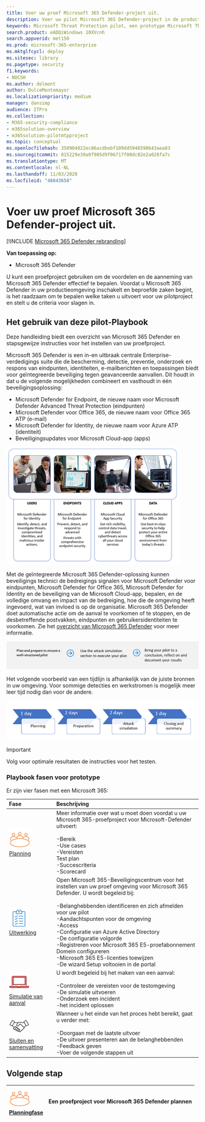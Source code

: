 ```yaml
---
title: Voer uw proef Microsoft 365 Defender-project uit.
description: Voer uw pilot Microsoft 365 Defender-project in de productie om de voordelen en aanneming van Microsoft 365 te effectief te bepalen.
keywords: Microsoft Threat Protection pilot, een prototype Microsoft Threat Protection-project, Microsoft Threat Protection evalueren in productie, Microsoft Threat Protection pilotproject, Cyber beveiliging, geavanceerde permanente bedreiging, beveiliging van uw organisatie, apparaten, apparaat, identiteit, gebruikers, gegevens, toepassingen, incidenten, geautomatiseerd onderzoek en herstel, geavanceerde jacht
search.product: eADQiWindows 10XVcnh
search.appverid: met150
ms.prod: microsoft-365-enterprise
ms.mktglfcycl: deploy
ms.sitesec: library
ms.pagetype: security
f1.keywords:
- NOCSH
ms.author: dolmont
author: DulceMontemayor
ms.localizationpriority: medium
manager: dansimp
audience: ITPro
ms.collection:
- M365-security-compliance
- m365solution-overview
- m365solution-pilotmtpproject
ms.topic: conceptual
ms.openlocfilehash: 350904022ec86acdbebf109dd5946598643aea83
ms.sourcegitcommit: 815229e39a0f905d9f06717f00dc82e2a028fa7c
ms.translationtype: MT
ms.contentlocale: nl-NL
ms.lasthandoff: 11/03/2020
ms.locfileid: "48843658"
---
```

# <a name="run-your-pilot-microsoft-365-defender-project"></a>Voer uw proef Microsoft 365 Defender-project uit. 

[!INCLUDE [Microsoft 365 Defender rebranding](../includes/microsoft-defender.md)]


**Van toepassing op:**
- Microsoft 365 Defender

U kunt een proefproject gebruiken om de voordelen en de aanneming van Microsoft 365 Defender effectief te bepalen. Voordat u Microsoft 365 Defender in uw productieomgeving inschakelt en beproefde zaken begint, is het raadzaam om te bepalen welke taken u uitvoert voor uw pilotproject en stelt u de criteria voor slagen in. 


## <a name="how-to-use-this-pilot-playbook"></a>Het gebruik van deze pilot-Playbook

Deze handleiding biedt een overzicht van Microsoft 365 Defender en stapsgewijze instructies voor het instellen van uw proefproject. 

Microsoft 365 Defender is een in-en uitbraak centrale Enterprise-verdedigings suite die de bescherming, detectie, preventie, onderzoek en respons van eindpunten, identiteiten, e-mailberichten en toepassingen biedt voor geïntegreerde beveiliging tegen geavanceerde aanvallen. Dit houdt in dat u de volgende mogelijkheden combineert en vasthoudt in één beveiligingsoplossing:
  - Microsoft Defender for Endpoint, de nieuwe naam voor Microsoft Defender Advanced Threat Protection (eindpunten)
  - Microsoft Defender voor Office 365, de nieuwe naam voor Office 365 ATP (e-mail) 
  - Microsoft Defender for Identity, de nieuwe naam voor Azure ATP (identiteit) 
  - Beveiligingsupdates voor Microsoft Cloud-app (apps)

![Afbeelding of_Microsoft 365, oplossing voor gebruikers, Microsoft Defender for-eindpunten, Microsoft Defender for endpoints, voor Cloud-apps, Microsoft Cloud app Security en voor gegevens, Microsoft Defender voor Office 365](../../media/mtp/m365pillars.png)

Met de geïntegreerde Microsoft 365 Defender-oplossing kunnen beveiligings technici de bedreigings signalen voor Microsoft Defender voor eindpunten, Microsoft Defender for Office 365, Microsoft Defender for Identity en de beveiliging van de Microsoft Cloud-app, bepalen, en de volledige omvang en impact van de bedreiging, hoe die de omgeving heeft ingevoerd, wat van invloed is op de organisatie. Microsoft 365 Defender doet automatische actie om de aanval te voorkomen of te stoppen, en de desbetreffende postvakken, eindpunten en gebruikersidentiteiten te voorkomen. Zie het [overzicht van Microsoft 365 Defender](https://docs.microsoft.com/microsoft-365/security/mtp/microsoft-threat-protection) voor meer informatie.

![Fasen in een proef met Microsoft 365 Defender](../../media/pilotphases.png)

Het volgende voorbeeld van een tijdlijn is afhankelijk van de juiste bronnen in uw omgeving. Voor sommige detecties en werkstromen is mogelijk meer leer tijd nodig dan voor de andere.

![Voorbeeld van een tijdlijn in een Microsoft 365 Defender-pilot](../../media/pilotimeline.png)

>[!IMPORTANT]
>Volg voor optimale resultaten de instructies voor het testen.


### <a name="pilot-playbook-phases"></a>Playbook fasen voor prototype 

Er zijn vier fasen met een Microsoft 365:

|Fase | Beschrijving | 
|:-------|:-----|
| ![Planning](../../media/mtp/plan.png)<br>[Planning](mtp-pilot-plan.md)| Meer informatie over wat u moet doen voordat u uw Microsoft 365-proefproject voor Microsoft-Defender uitvoert: <br><br>-Bereik <br> -Use cases <br>-Vereisten <br>Test plan <br> -Succescriteria <br> -Scorecard 
| ![Uitwerking](../../media/mtp/prep.png) <br>[Uitwerking](mtp-evaluation.md)|  Open Microsoft 365-Beveiligingscentrum voor het instellen van uw proef omgeving voor Microsoft 365 Defender. U wordt begeleid bij:<br><br>-Belanghebbenden identificeren en zich afmelden voor uw pilot <br> -Aandachtspunten voor de omgeving <br>-Access <br>-Configuratie van Azure Active Directory <br> -De configuratie volgorde <br> -Registreren voor Microsoft 365 E5-proefabonnement <br> Domein configureren <br>-Microsoft 365 E5-licenties toewijzen <br> -De wizard Setup voltooien in de portal|
| ![Simulatie van aanval](../../media/mtp/run-sim.png) <br>[Simulatie van aanval](mtp-pilot-simulate.md) | U wordt begeleid bij het maken van een aanval:<br><br>-Controleer de vereisten voor de testomgeving <br>-De simulatie uitvoeren <br>-Onderzoek een incident <br>-het incident oplossen 
| ![Sluiten en samenvatting](../../media/mtp/close.png) <br>[Sluiten en samenvatting](mtp-pilot-close.md) | Wanneer u het einde van het proces hebt bereikt, gaat u verder met:<br><br>-Doorgaan met de laatste uitvoer<br>-De uitvoer presenteren aan de belanghebbenden <br>-Feedback geven <br>-Voer de volgende stappen uit 

## <a name="next-step"></a>Volgende stap
|![Planningfase](../../media/mtp/plan.png) <br>[Planningfase](mtp-pilot-plan.md) | Een proefproject voor Microsoft 365 Defender plannen 
|:-------|:-----|
